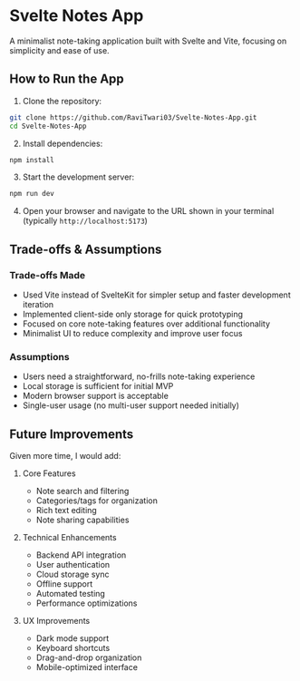 # Svelte Notes App

A minimalist note-taking application built with Svelte and Vite, focusing on simplicity and ease of use.

## How to Run the App

1. Clone the repository:
```bash
git clone https://github.com/RaviTwari03/Svelte-Notes-App.git
cd Svelte-Notes-App
```

2. Install dependencies:
```bash
npm install
```

3. Start the development server:
```bash
npm run dev
```

4. Open your browser and navigate to the URL shown in your terminal (typically `http://localhost:5173`)

## Trade-offs & Assumptions

### Trade-offs Made
- Used Vite instead of SvelteKit for simpler setup and faster development iteration
- Implemented client-side only storage for quick prototyping
- Focused on core note-taking features over additional functionality
- Minimalist UI to reduce complexity and improve user focus

### Assumptions
- Users need a straightforward, no-frills note-taking experience
- Local storage is sufficient for initial MVP
- Modern browser support is acceptable
- Single-user usage (no multi-user support needed initially)

## Future Improvements

Given more time, I would add:

1. Core Features
   - Note search and filtering
   - Categories/tags for organization
   - Rich text editing
   - Note sharing capabilities

2. Technical Enhancements
   - Backend API integration
   - User authentication
   - Cloud storage sync
   - Offline support
   - Automated testing
   - Performance optimizations

3. UX Improvements
   - Dark mode support
   - Keyboard shortcuts
   - Drag-and-drop organization
   - Mobile-optimized interface
